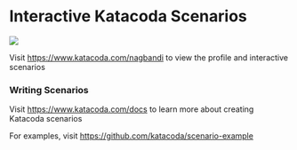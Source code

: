 # Interactive Katacoda Scenarios

[![](http://shields.katacoda.com/katacoda/nagbandi/count.svg)](https://www.katacoda.com/nagbandi "Get your profile on Katacoda.com")

Visit https://www.katacoda.com/nagbandi to view the profile and interactive scenarios

### Writing Scenarios
Visit https://www.katacoda.com/docs to learn more about creating Katacoda scenarios

For examples, visit https://github.com/katacoda/scenario-example
